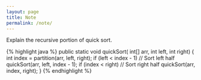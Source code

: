 ```yaml
---
layout: page
title: Note
permalink: /note/
---
```


Explain the recursive portion of quick sort.

{% highlight java %}
public static void quickSort(
                 int[] arr, int left, int right) {
  int index = partition(arr, left, right); 
  if (left < index - 1) // Sort left half
    quickSort(arr, left, index - 1);
  if (index < right)    // Sort right half
    quickSort(arr, index, right);
}
{% endhighlight %}
